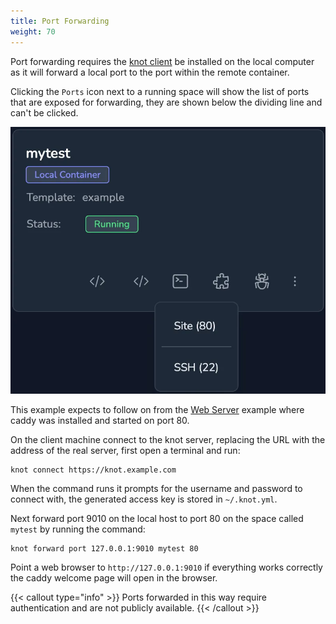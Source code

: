 ```yaml
---
title: Port Forwarding
weight: 70
---
```


Port forwarding requires the [knot client](/docs/getting-started/client/) be installed on the local computer as it will forward a local port to the port within the remote container.

Clicking the `Ports` icon next to a running space will show the list of ports that are exposed for forwarding, they are shown below the dividing line and can't be clicked.

![Ports](ports.webp)

This example expects to follow on from the [Web Server](../web-server) example where caddy was installed and started on port 80.

On the client machine connect to the knot server, replacing the URL with the address of the real server, first open a terminal and run:

```shell
knot connect https://knot.example.com
```

When the command runs it prompts for the username and password to connect with, the generated access key is stored in `~/.knot.yml`.

Next forward port 9010 on the local host to port 80 on the space called `mytest` by running the command:

```shell
knot forward port 127.0.0.1:9010 mytest 80
```

Point a web browser to `http://127.0.0.1:9010` if everything works correctly the caddy welcome page will open in the browser.

{{< callout type="info" >}}
  Ports forwarded in this way require authentication and are not publicly available.
{{< /callout >}}

